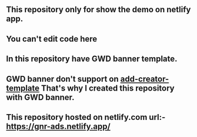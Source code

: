 ## This repository only for show the demo on netlify app.

## You can't edit code here

## In this repository have GWD banner template.

## GWD banner don't support on <a href="https://github.com/iamtheasad/banner-all-source-file/tree/main/ad-creator-template">add-creator-template</a> That's why I created this repository with GWD banner.

## This repository hosted on netlify.com url:- <a href="https://gnr-ads.netlify.app/">https://gnr-ads.netlify.app/</a>
